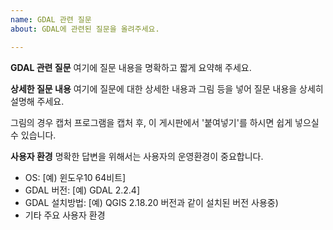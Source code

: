 ```yaml
---
name: GDAL 관련 질문
about: GDAL에 관련된 질문을 올려주세요.

---
```


**GDAL 관련 질문**
여기에 질문 내용을 명확하고 짧게 요약해 주세요.

**상세한 질문 내용**
여기에 질문에 대한 상세한 내용과 그림 등을 넣어 질문 내용을 상세히 설명해 주세요.

그림의 경우 캡처 프로그램을 캡처 후, 이 게시판에서 '붙여넣기'를 하시면 쉽게 넣으실 수 있습니다.
 
**사용자 환경**
명확한 답변을 위해서는 사용자의 운영환경이 중요합니다. 
 - OS: [예) 윈도우10 64비트]
 - GDAL 버전: [예) GDAL 2.2.4]
 - GDAL 설치방법: [예) QGIS 2.18.20 버전과 같이 설치된 버전 사용중)
 - 기타 주요 사용자 환경
